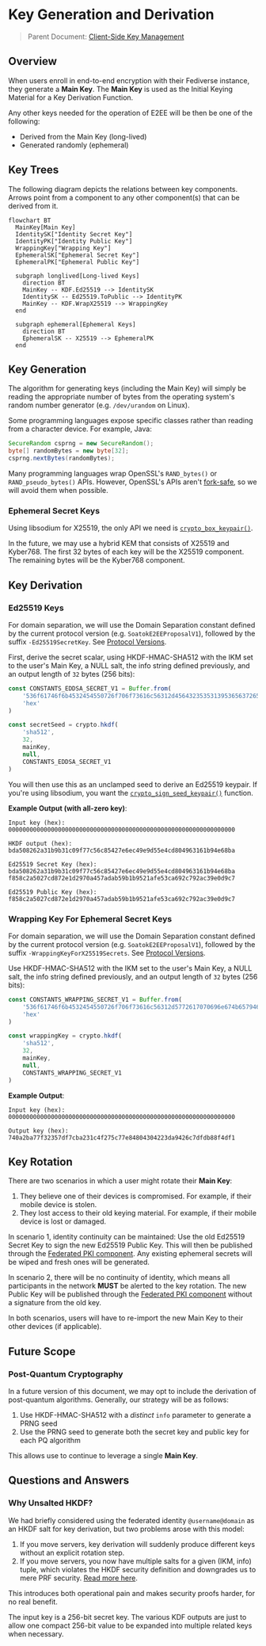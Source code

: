 # Key Generation and Derivation

> Parent Document: [Client-Side Key Management](../client-side-key-management.md)

## Overview

When users enroll in end-to-end encryption with their Fediverse instance, they generate a **Main Key**.
The **Main Key** is used as the Initial Keying Material for a Key Derivation Function.

Any other keys needed for the operation of E2EE will be then be one of the following:

* Derived from the Main Key (long-lived)
* Generated randomly (ephemeral)

## Key Trees

The following diagram depicts the relations between key components.
Arrows point from a component to any other component(s) that can be derived from it.

```mermaid
flowchart BT
  MainKey[Main Key]
  IdentitySK["Identity Secret Key"]
  IdentityPK["Identity Public Key"]
  WrappingKey["Wrapping Key"]
  EphemeralSK["Ephemeral Secret Key"]
  EphemeralPK["Ephemeral Public Key"]

  subgraph longlived[Long-lived Keys]
    direction BT
    MainKey -- KDF.Ed25519 --> IdentitySK
    IdentitySK -- Ed25519.ToPublic --> IdentityPK
    MainKey -- KDF.WrapX25519 --> WrappingKey
  end

  subgraph ephemeral[Ephemeral Keys]
    direction BT
    EphemeralSK -- X25519 --> EphemeralPK
  end
```

## Key Generation

The algorithm for generating keys (including the Main Key) will simply be reading the appropriate number of bytes from
the operating system's random number generator (e.g. `/dev/urandom` on Linux).

Some programming languages expose specific classes rather than reading from a character device. For example, Java:

```java
SecureRandom csprng = new SecureRandom();
byte[] randomBytes = new byte[32];
csprng.nextBytes(randomBytes);
```

Many programming languages wrap OpenSSL's `RAND_bytes()` or `RAND_pseudo_bytes()` APIs. However, OpenSSL's APIs aren't
[fork-safe](https://github.com/ramsey/uuid/issues/80), so we will avoid them when possible.

### Ephemeral Secret Keys

Using libsodium for X25519, the only API we need is [`crypto_box_keypair()`](https://libsodium.gitbook.io/doc/public-key_cryptography/authenticated_encryption#key-pair-generation).

In the future, we may use a hybrid KEM that consists of X25519 and Kyber768. The first 32 bytes of each key will be the
X25519 component. The remaining bytes will be the Kyber768 component.

## Key Derivation

### Ed25519 Keys

For domain separation, we will use the Domain Separation constant defined by the current protocol version
(e.g. `SoatokE2EEProposalV1`), followed by the suffix `-Ed25519SecretKey`.
See [Protocol Versions](../../protocol-versions).

First, derive the secret scalar, using HKDF-HMAC-SHA512 with the IKM set to the user's Main Key, a NULL salt, the info
string defined previously, and an output length of `32` bytes (256 bits):

```typescript
const CONSTANTS_EDDSA_SECRET_V1 = Buffer.from(
    '536f61746f6b4532454550726f706f73616c56312d456432353531395365637265744b6579',
    'hex'
)

const secretSeed = crypto.hkdf(
    'sha512',
    32,
    mainKey,
    null,
    CONSTANTS_EDDSA_SECRET_V1
)
```

You will then use this as an unclamped seed to derive an Ed25519 keypair. If you're using libsodium, you want the
[`crypto_sign_seed_keypair()`](https://libsodium.gitbook.io/doc/public-key_cryptography/public-key_signatures#key-pair-generation)
function.

**Example Output (with all-zero key)**:
```
Input key (hex):
0000000000000000000000000000000000000000000000000000000000000000

HKDF output (hex):
bda508262a31b9b31c09f77c56c85427e6ec49e9d55e4cd804963161b94e68ba

Ed25519 Secret Key (hex):
bda508262a31b9b31c09f77c56c85427e6ec49e9d55e4cd804963161b94e68ba
f858c2a5027cd872e1d2970a457adab59b1b9521afe53ca692c792ac39e0d9c7

Ed25519 Public Key (hex):
f858c2a5027cd872e1d2970a457adab59b1b9521afe53ca692c792ac39e0d9c7
```

### Wrapping Key For Ephemeral Secret Keys

For domain separation, we will use the Domain Separation constant defined by the current protocol version
(e.g. `SoatokE2EEProposalV1`), followed by the suffix `-WrappingKeyForX25519Secrets`.
See [Protocol Versions](../../protocol-versions).

Use HKDF-HMAC-SHA512 with the IKM set to the user's Main Key, a NULL salt, the info string 
defined previously, and an output length of `32` bytes (256 bits):

```typescript
const CONSTANTS_WRAPPING_SECRET_V1 = Buffer.from(
    '536f61746f6b4532454550726f706f73616c56312d5772617070696e674b6579466f7258323535313953656372657473',
    'hex'
)

const wrappingKey = crypto.hkdf(
    'sha512',
    32,
    mainKey,
    null,
    CONSTANTS_WRAPPING_SECRET_V1
)
```

**Example Output**:

```
Input key (hex):
0000000000000000000000000000000000000000000000000000000000000000

Output key (hex):
740a2ba77f32357df7cba231c4f275c77e84804304223da9426c7dfdb88f4df1
```

## Key Rotation

There are two scenarios in which a user might rotate their **Main Key**:

1. They believe one of their devices is compromised. For example, if their mobile device is stolen. 
2. They lost access to their old keying material. For example, if their mobile device is lost or damaged.

In scenario 1, identity continuity can be maintained: Use the old Ed25519 Secret Key to sign the new Ed25519 Public Key.
This will then be published through the [Federated PKI component](../federated-pki.md). Any existing ephemeral secrets
will be wiped and fresh ones will be generated.

In scenario 2, there will be no continuity of identity, which means all participants in the network **MUST** be alerted
to the key rotation. The new Public Key will be published through the [Federated PKI component](../federated-pki.md)
without a signature from the old key.

In both scenarios, users will have to re-import the new Main Key to their other devices (if applicable).

## Future Scope

### Post-Quantum Cryptography

In a future version of this document, we may opt to include the derivation of post-quantum algorithms. Generally, our
strategy will be as follows:

1. Use HKDF-HMAC-SHA512 with a *distinct* `info` parameter to generate a PRNG seed
2. Use the PRNG seed to generate both the secret key and public key for each PQ algorithm

This allows use to continue to leverage a single **Main Key**.

## Questions and Answers

### Why Unsalted HKDF?

We had briefly considered using the federated identity `@username@domain` as an HKDF salt for key derivation, but two
problems arose with this model:

1. If you move servers, key derivation will suddenly produce different keys without an explicit rotation step.
2. If you move servers, you now have multiple salts for a given (IKM, info) tuple, which violates the HKDF security
   definition and downgrades us to mere PRF security. [Read more here](https://soatok.blog/2021/11/17/understanding-hkdf/).

This introduces both operational pain and makes security proofs harder, for no real benefit. 

The input key is a 256-bit secret key. The various KDF outputs are just to allow one compact 256-bit value to be
expanded into multiple related keys when necessary.
